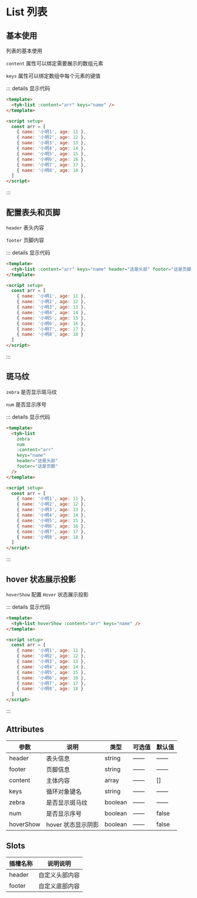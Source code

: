 # List 列表

## 基本使用

列表的基本使用

`content` 属性可以绑定需要展示的数组元素

`keys` 属性可以绑定数组中每个元素的键值

<tyh-list :content="arr" keys="name" />

::: details 显示代码

```html
<template>
  <tyh-list :content="arr" keys="name" />
</template>

<script setup>
  const arr = [
    { name: '小明1', age: 11 },
    { name: '小明2', age: 12 },
    { name: '小明3', age: 13 },
    { name: '小明4', age: 14 },
    { name: '小明5', age: 15 },
    { name: '小明6', age: 16 },
    { name: '小明7', age: 17 },
    { name: '小明8', age: 18 }
  ]
</script>
```

:::

## 配置表头和页脚

`header` 表头内容

`footer` 页脚内容

<tyh-list :content="arr" keys="name" header="这是头部" footer="这是页脚" />

::: details 显示代码

```html
<template>
  <tyh-list :content="arr" keys="name" header="这是头部" footer="这是页脚" />
</template>

<script setup>
  const arr = [
    { name: '小明1', age: 11 },
    { name: '小明2', age: 12 },
    { name: '小明3', age: 13 },
    { name: '小明4', age: 14 },
    { name: '小明5', age: 15 },
    { name: '小明6', age: 16 },
    { name: '小明7', age: 17 },
    { name: '小明8', age: 18 }
  ]
</script>
```

:::

## 斑马纹

`zebra` 是否显示斑马纹

`num` 是否显示序号

<tyh-list zebra num :content="arr" keys="name" header="这是头部" footer="这是页脚"  />

::: details 显示代码

```html
<template>
  <tyh-list
    zebra
    num
    :content="arr"
    keys="name"
    header="这是头部"
    footer="这是页脚"
  />
</template>

<script setup>
  const arr = [
    { name: '小明1', age: 11 },
    { name: '小明2', age: 12 },
    { name: '小明3', age: 13 },
    { name: '小明4', age: 14 },
    { name: '小明5', age: 15 },
    { name: '小明6', age: 16 },
    { name: '小明7', age: 17 },
    { name: '小明8', age: 18 }
  ]
</script>
```

:::

## hover 状态展示投影

`hoverShow` 配置 `Hover` 状态展示投影

<tyh-list hoverShow :content="arr" keys="name" />

::: details 显示代码

```html
<template>
  <tyh-list hoverShow :content="arr" keys="name" />
</template>

<script setup>
  const arr = [
    { name: '小明1', age: 11 },
    { name: '小明2', age: 12 },
    { name: '小明3', age: 13 },
    { name: '小明4', age: 14 },
    { name: '小明5', age: 15 },
    { name: '小明6', age: 16 },
    { name: '小明7', age: 17 },
    { name: '小明8', age: 18 }
  ]
</script>
```

:::

## Attributes

| 参数      | 说明               | 类型    | 可选值 | 默认值 |
| --------- | ------------------ | ------- | ------ | ------ |
| header    | 表头信息           | string  | ——     | ——     |
| footer    | 页脚信息           | string  | ——     | ——     |
| content   | 主体内容           | array   | ——     | []     |
| keys      | 循环对象键名       | string  | ——     | ——     |
| zebra     | 是否显示斑马纹     | boolean | ——     | ——     |
| num       | 是否显示序号       | boolean | ——     | false  |
| hoverShow | hover 状态显示阴影 | boolean | ——     | false  |

## Slots

| 插槽名称 | 说明说明       |
| -------- | -------------- |
| header   | 自定义头部内容 |
| footer   | 自定义底部内容 |

<script setup>
  const arr = [
    { name: '小明1', age: 11 },
    { name: '小明2', age: 12 },
    { name: '小明3', age: 13 },
    { name: '小明4', age: 14 },
    { name: '小明5', age: 15 },
    { name: '小明6', age: 16 },
    { name: '小明7', age: 17 },
    { name: '小明8', age: 18 }
  ]
</script>

